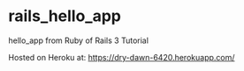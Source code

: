 rails_hello_app
===============

hello_app from Ruby of Rails 3 Tutorial

Hosted on Heroku at:
https://dry-dawn-6420.herokuapp.com/
